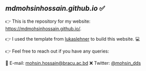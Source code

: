 <a name="top"></a>
## _mdmohsinhossain.github.io_ ✅

👉 This is the repository for my website: https://mdmohsinhossain.github.io/.

👉 I used the template from [lukaslehner](https://lukaslehner.github.io/) to build this website. 💻

👉 Feel free to reach out if you have any queries:

📧 E-mail: [mohsin.hossain@bracu.ac.bd](mailto:mohsin.hossain@bracu.ac.bd) 
❌ Twitter: [@mohsin_dds](https://twitter.com/mohsin_dds)

<!--
<div align="right">
<table><td>
<a href="#top">👆 Scroll to top</a>
</td></table>
</div>
-->